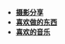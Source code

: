 <!--
 * @Descripttion: 
 * @version: 
 * @Author: suckson
 * @Date: 2019-04-23 12:26:10
 * @LastEditors  : suckson
 * @LastEditTime : 2020-01-17 22:13:17
 -->
- [**摄影分享**](aboutme/mytakephoto.md)
- [**喜欢做的东西**](aboutme/myproject.md)
- [**喜欢的音乐**](aboutme/mymusic.md)
